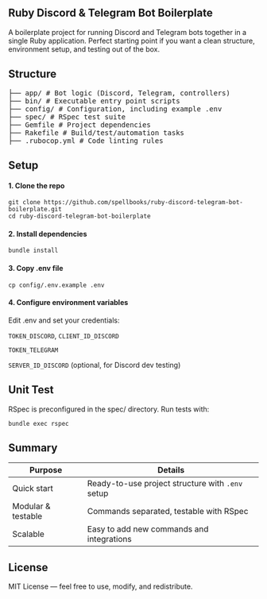 ## Ruby Discord & Telegram Bot Boilerplate

A boilerplate project for running Discord and Telegram bots together in a single Ruby application.
Perfect starting point if you want a clean structure, environment setup, and testing out of the box.

## Structure

<pre>
├── app/ # Bot logic (Discord, Telegram, controllers)
├── bin/ # Executable entry point scripts
├── config/ # Configuration, including example .env
├── spec/ # RSpec test suite
├── Gemfile # Project dependencies
├── Rakefile # Build/test/automation tasks
├── .rubocop.yml # Code linting rules
</pre>

## Setup

#### 1. Clone the repo

```
git clone https://github.com/spellbooks/ruby-discord-telegram-bot-boilerplate.git
cd ruby-discord-telegram-bot-boilerplate
```

#### 2. Install dependencies

```
bundle install
```

#### 3. Copy .env file

```
cp config/.env.example .env
```

#### 4. Configure environment variables

Edit .env and set your credentials:

`TOKEN_DISCORD`, `CLIENT_ID_DISCORD`

`TOKEN_TELEGRAM`

`SERVER_ID_DISCORD` (optional, for Discord dev testing)

## Unit Test

RSpec is preconfigured in the spec/ directory. Run tests with:

```
bundle exec rspec
```

## Summary

| Purpose            | Details                                          |
| ------------------ | ------------------------------------------------ |
| Quick start        | Ready-to-use project structure with `.env` setup |
| Modular & testable | Commands separated, testable with RSpec          |
| Scalable           | Easy to add new commands and integrations        |

## License

MIT License — feel free to use, modify, and redistribute.
